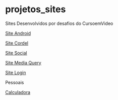 # projetos_sites
 Sites Desenvolvidos por desafios do CursoemVideo


<a href="https://gabriel-sady.github.io/projetos_sites/Android/index.html"> Site Android <a>

<a href="https://gabriel-sady.github.io/projetos_sites/Cordel/index.html"> Site Cordel <a>

<a href="https://gabriel-sady.github.io/projetos_sites/Social/index.html"> Site Social <a>

<a href="https://gabriel-sady.github.io/projetos_sites/Media%20Query/index.html"> Site Media Query <a>

<a href="https://gabriel-sady.github.io/projetos_sites/Login/index.html"> Site Login <a>


Pessoais

<a href="https://gabriel-sady.github.io/projetos_sites/Calculadora/calculat.html"> Calculadora <a>